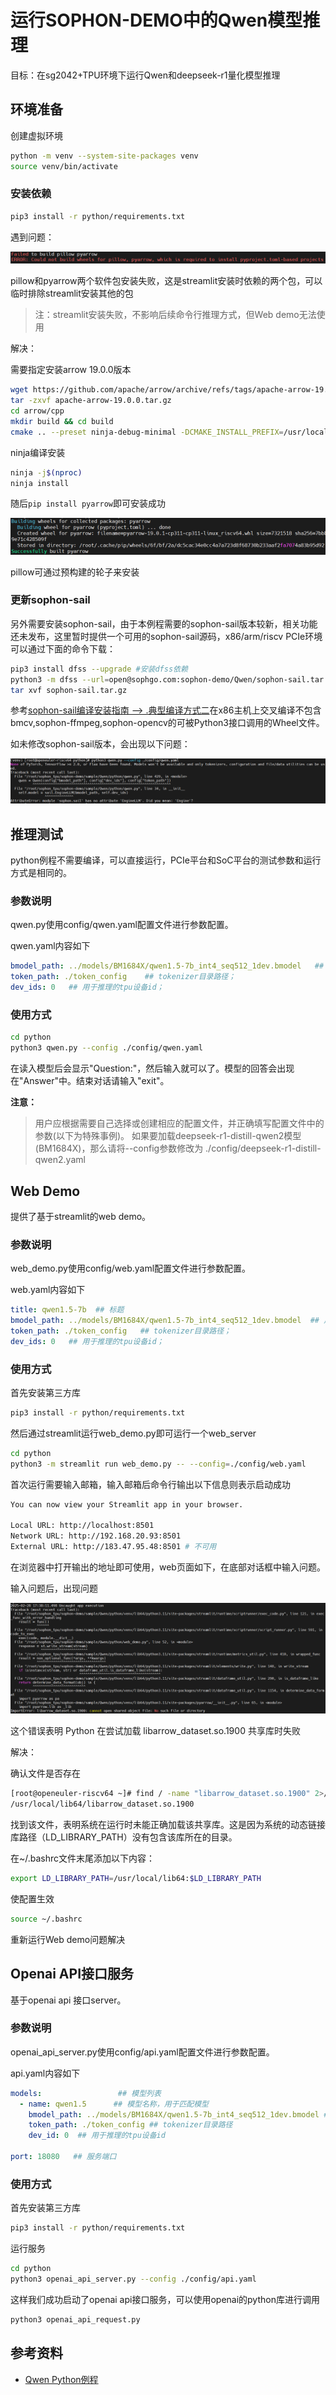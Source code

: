 # 运行SOPHON-DEMO中的Qwen模型推理

目标：在sg2042+TPU环境下运行Qwen和deepseek-r1量化模型推理

## 环境准备

创建虚拟环境

```sh
python -m venv --system-site-packages venv
source venv/bin/activate
```

### 安装依赖

```sh
pip3 install -r python/requirements.txt
```

遇到问题：

![Image](./assets/pyarrow_issue.png)

pillow和pyarrow两个软件包安装失败，这是streamlit安装时依赖的两个包，可以临时排除streamlit安装其他的包

>注：streamlit安装失败，不影响后续命令行推理方式，但Web demo无法使用

解决：

需要指定安装arrow 19.0.0版本

```sh
wget https://github.com/apache/arrow/archive/refs/tags/apache-arrow-19.0.0.tar.gz
tar -zxvf apache-arrow-19.0.0.tar.gz
cd arrow/cpp
mkdir build && cd build
cmake .. --preset ninja-debug-minimal -DCMAKE_INSTALL_PREFIX=/usr/local -DARROW_PARQUET=ON -DARROW_CSV=ON -DARROW_COMPUTE=ON -DARROW_DATASET=ON -DARROW_FILESYSTEM=ON -DARROW_HDFS=ON -DARROW_JSON=ON
```

ninja编译安装

```sh
ninja -j$(nproc)
ninja install
```

随后`pip install pyarrow`即可安装成功

![Image](./assets/pyarrow_install_success.png)

pillow可通过预构建的轮子来安装

### 更新sophon-sail

另外需要安装sophon-sail，由于本例程需要的sophon-sail版本较新，相关功能还未发布，这里暂时提供一个可用的sophon-sail源码，x86/arm/riscv PCIe环境可以通过下面的命令下载：

```sh
pip3 install dfss --upgrade #安装dfss依赖
python3 -m dfss --url=open@sophgo.com:sophon-demo/Qwen/sophon-sail.tar.gz
tar xvf sophon-sail.tar.gz
```

参考[sophon-sail编译安装指南 --> .典型编译方式二](https://doc.sophgo.com/sdk-docs/v24.04.01/docs_latest_release/docs/sophon-sail/docs/zh/html/1_build.html#id8)在x86主机上交叉编译不包含bmcv,sophon-ffmpeg,sophon-opencv的可被Python3接口调用的Wheel文件。

如未修改sophon-sail版本，会出现以下问题：

![Image](./assets/sophon-sail_issue.png)

## 推理测试

python例程不需要编译，可以直接运行，PCIe平台和SoC平台的测试参数和运行方式是相同的。

### 参数说明

qwen.py使用config/qwen.yaml配置文件进行参数配置。

qwen.yaml内容如下

```yaml
bmodel_path: ../models/BM1684X/qwen1.5-7b_int4_seq512_1dev.bmodel   ## 用于推理的bmodel路径
token_path: ./token_config    ## tokenizer目录路径；
dev_ids: 0   ## 用于推理的tpu设备id；
```

### 使用方式

```sh
cd python
python3 qwen.py --config ./config/qwen.yaml
```

在读入模型后会显示"Question:"，然后输入就可以了。模型的回答会出现在"Answer"中。结束对话请输入"exit"。

**注意：**

>用户应根据需要自己选择或创建相应的配置文件，并正确填写配置文件中的参数(以下为特殊事例)。
如果要加载deepseek-r1-distill-qwen2模型(BM1684X)，那么请将--config参数修改为 ./config/deepseek-r1-distill-qwen2.yaml

## Web Demo

提供了基于streamlit的web demo。

### 参数说明

web_demo.py使用config/web.yaml配置文件进行参数配置。

web.yaml内容如下

```yaml
title: qwen1.5-7b  ## 标题
bmodel_path: ../models/BM1684X/qwen1.5-7b_int4_seq512_1dev.bmodel  ## 用于推理的bmodel路径；
token_path: ./token_config   ## tokenizer目录路径；
dev_ids: 0   ## 用于推理的tpu设备id；
```

### 使用方式

首先安装第三方库

```sh
pip3 install -r python/requirements.txt
```

然后通过streamlit运行web_demo.py即可运行一个web_server

```sh
cd python
python3 -m streamlit run web_demo.py -- --config=./config/web.yaml
```

首次运行需要输入邮箱，输入邮箱后命令行输出以下信息则表示启动成功

```sh
You can now view your Streamlit app in your browser.

Local URL: http://localhost:8501
Network URL: http://192.168.20.93:8501
External URL: http://183.47.95.48:8501 # 不可用
```

在浏览器中打开输出的地址即可使用，web页面如下，在底部对话框中输入问题。

输入问题后，出现问题

![Image](./assets/open_libarrow_dataset.so.1900_issue.png)

这个错误表明 Python 在尝试加载 libarrow_dataset.so.1900 共享库时失败

解决：

确认文件是否存在

```sh
[root@openeuler-riscv64 ~]# find / -name "libarrow_dataset.so.1900" 2>/dev/null
/usr/local/lib64/libarrow_dataset.so.1900
```

找到该文件，表明系统在运行时未能正确加载该共享库。这是因为系统的动态链接库路径（LD_LIBRARY_PATH）没有包含该库所在的目录。

在~/.bashrc文件末尾添加以下内容：

```sh
export LD_LIBRARY_PATH=/usr/local/lib64:$LD_LIBRARY_PATH
```

使配置生效

```sh
source ~/.bashrc
```

重新运行Web demo问题解决

## Openai API接口服务

基于openai api 接口server。

### 参数说明

openai_api_server.py使用config/api.yaml配置文件进行参数配置。

api.yaml内容如下

```yaml
models:                 ## 模型列表
  - name: qwen1.5      ## 模型名称，用于匹配模型
    bmodel_path: ../models/BM1684X/qwen1.5-7b_int4_seq512_1dev.bmodel ## 用于推理的bmodel路径
    token_path: ./token_config ## tokenizer目录路径
    dev_id: 0  ## 用于推理的tpu设备id

port: 18080   ## 服务端口
```

### 使用方式

首先安装第三方库

```sh
pip3 install -r python/requirements.txt
```

运行服务

```sh
cd python
python3 openai_api_server.py --config ./config/api.yaml
```

这样我们成功启动了openai api接口服务，可以使用openai的python库进行调用

```sh
python3 openai_api_request.py
```

## 参考资料

* [Qwen Python例程](https://github.com/sophgo/sophon-demo/blob/release/sample/Qwen/python/README.md)
